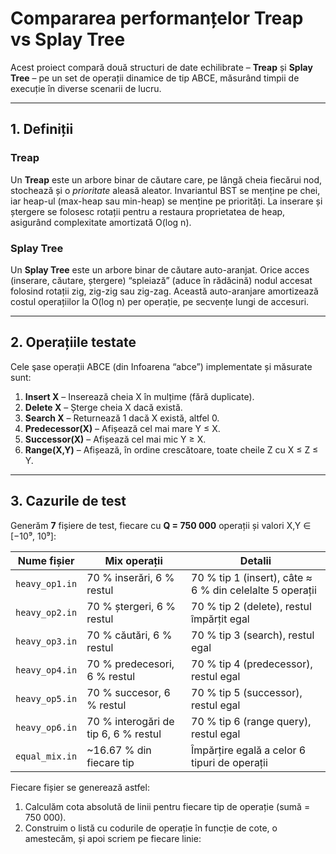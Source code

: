 # Compararea performanțelor Treap vs Splay Tree

Acest proiect compară două structuri de date echilibrate – **Treap** și **Splay Tree** – pe un set de operații dinamice de tip ABCE, măsurând timpii de execuție în diverse scenarii de lucru.

---

## 1. Definiții

### Treap  
Un **Treap** este un arbore binar de căutare care, pe lângă cheia fiecărui nod, stochează și o _prioritate_ aleasă aleator. Invariantul BST se menține pe chei, iar heap-ul (max-heap sau min-heap) se menține pe priorități. La inserare și ștergere se folosesc rotații pentru a restaura proprietatea de heap, asigurând complexitate amortizată O(log n).

### Splay Tree  
Un **Splay Tree** este un arbore binar de căutare auto-aranjat. Orice acces (inserare, căutare, ștergere) “spleiază” (aduce în rădăcină) nodul accesat folosind rotații zig, zig-zig sau zig-zag. Această auto-aranjare amortizează costul operațiilor la O(log n) per operație, pe secvențe lungi de accesuri.

---

## 2. Operațiile testate

Cele şase operații ABCE (din Infoarena “abce”) implementate și măsurate sunt:

1. **Insert X** – Inserează cheia X în mulțime (fără duplicate).  
2. **Delete X** – Șterge cheia X dacă există.  
3. **Search X** – Returnează 1 dacă X există, altfel 0.  
4. **Predecessor(X)** – Afișează cel mai mare Y ≤ X.  
5. **Successor(X)** – Afișează cel mai mic Y ≥ X.  
6. **Range(X,Y)** – Afișează, în ordine crescătoare, toate cheile Z cu X ≤ Z ≤ Y.

---

## 3. Cazurile de test

Generăm **7** fișiere de test, fiecare cu **Q = 750 000** operații și valori X,Y ∈ [−10⁹, 10⁹]:

| Nume fișier   | Mix operații                   | Detalii                                                                                     |
|---------------|--------------------------------|---------------------------------------------------------------------------------------------|  
| `heavy_op1.in` | 70 % inserări, 6 % restul      | 70 % tip 1 (insert), câte ≈ 6 % din celelalte 5 operații                                     |
| `heavy_op2.in` | 70 % ștergeri, 6 % restul      | 70 % tip 2 (delete), restul împărțit egal                                                  |
| `heavy_op3.in` | 70 % căutări, 6 % restul       | 70 % tip 3 (search), restul egal                                                            |
| `heavy_op4.in` | 70 % predecesori, 6 % restul   | 70 % tip 4 (predecessor), restul egal                                                       |
| `heavy_op5.in` | 70 % succesor, 6 % restul      | 70 % tip 5 (successor), restul egal                                                         |
| `heavy_op6.in` | 70 % interogări de tip 6, 6 % restul | 70 % tip 6 (range query), restul egal                                                |
| `equal_mix.in` | ~16.67 % din fiecare tip       | Împărțire egală a celor 6 tipuri de operații                                                |

Fiecare fișier se generează astfel:
1. Calculăm cota absolută de linii pentru fiecare tip de operație (sumă = 750 000).  
2. Construim o listă cu codurile de operație în funcție de cote, o amestecăm, și apoi scriem pe fiecare linie:
